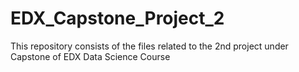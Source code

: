 # EDX_Capstone_Project_2
This repository consists of the files related to the 2nd project under Capstone of EDX Data Science Course
